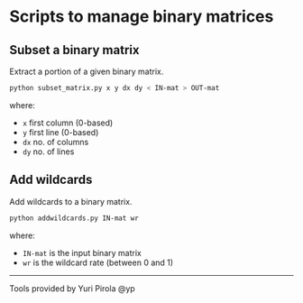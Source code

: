 # Scripts to manage binary matrices

## Subset a binary matrix

Extract a portion of a given binary matrix.

``` sh
python subset_matrix.py x y dx dy < IN-mat > OUT-mat
```

where:

* `x` first column (0-based)
* `y` first line (0-based)
* `dx` no. of columns
* `dy` no. of lines


## Add wildcards

Add wildcards to a binary matrix.

``` sh
python addwildcards.py IN-mat wr
```

where:

* `IN-mat` is the input binary matrix
* `wr` is the wildcard rate (between 0 and 1)

---

Tools provided by Yuri Pirola @yp